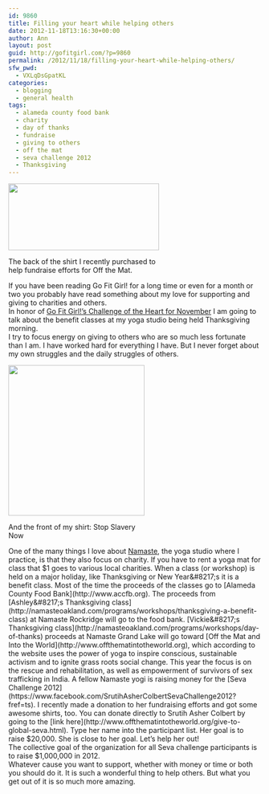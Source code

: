 ```yaml
---
id: 9860
title: Filling your heart while helping others
date: 2012-11-18T13:16:30+00:00
author: Ann
layout: post
guid: http://gofitgirl.com/?p=9860
permalink: /2012/11/18/filling-your-heart-while-helping-others/
sfw_pwd:
  - VXLqDsGpatKL
categories:
  - blogging
  - general health
tags:
  - alameda county food bank
  - charity
  - day of thanks
  - fundraise
  - giving to others
  - off the mat
  - seva challenge 2012
  - Thanksgiving
---
```

<div id="attachment_9863" style="width: 310px" class="wp-caption aligncenter">
  <a href="http://gofitgirl.com/?attachment_id=9863" rel="attachment wp-att-9863"><img class="size-medium wp-image-9863" title="seva 2" src="http://gofitgirl.com/wp-content/uploads/2012/11/seva-2-e1353202742456-300x133.jpg" alt="" width="300" height="133" /></a>
  
  <p class="wp-caption-text">
    The back of the shirt I recently purchased to help fundraise efforts for Off the Mat.
  </p>
</div>

  
If you have been reading Go Fit Girl! for a long time or even for a month or two you probably have read something about my love for supporting and giving to charities and others.  
In honor of [Go Fit Girl!&#8217;s Challenge of the Heart for November](https://www.facebook.com/events/430072147054715/?fref=ts) I am going to talk about the benefit classes at my yoga studio being held Thanksgiving morning.  
I try to focus energy on giving to others who are so much less fortunate than I am. I have worked hard for everything I have. But I never forget about my own struggles and the daily struggles of others.  


<div id="attachment_9865" style="width: 281px" class="wp-caption alignright">
  <a href="http://gofitgirl.com/?attachment_id=9865" rel="attachment wp-att-9865"><img class="size-medium wp-image-9865" title="seva 1" src="http://gofitgirl.com/wp-content/uploads/2012/11/seva-1-e1353202855733-271x300.jpg" alt="" width="271" height="300" /></a>
  
  <p class="wp-caption-text">
    And the front of my shirt: Stop Slavery Now
  </p>
</div>

  
One of the many things I love about [Namaste](http://namasteoakland.com), the yoga studio where I practice, is that they also focus on charity. If you have to rent a yoga mat for class that $1 goes to various local charities.  
When a class (or workshop) is held on a major holiday, like Thanksgiving or New Year&#8217;s it is a benefit class. Most of the time the proceeds of the classes go to [Alameda County Food Bank](http://www.accfb.org).  
The proceeds from [Ashley&#8217;s Thanksgiving class](http://namasteoakland.com/programs/workshops/thanksgiving-a-benefit-class) at Namaste Rockridge will go to the food bank.  
[Vickie&#8217;s Thanksgiving class](http://namasteoakland.com/programs/workshops/day-of-thanks) proceeds at Namaste Grand Lake will go toward [Off the Mat and Into the World](http://www.offthematintotheworld.org), which according to the website uses the power of yoga to inspire conscious, sustainable activism and to ignite grass roots social change. This year the focus is on the rescue and rehabilitation, as well as empowerment of survivors of sex trafficking in India.  
A fellow Namaste yogi is raising money for the [Seva Challenge 2012](https://www.facebook.com/SrutihAsherColbertSevaChallenge2012?fref=ts). I recently made a donation to her fundraising efforts and got some awesome shirts, too.  
You can donate directly to Srutih Asher Colbert by going to the [link here](http://www.offthematintotheworld.org/give-to-global-seva.html). Type her name into the participant list. Her goal is to raise $20,000. She is close to her goal. Let&#8217;s help her out!  
The collective goal of the organization for all Seva challenge participants is to raise $1,000,000 in 2012.  
Whatever cause you want to support, whether with money or time or both you should do it. It is such a wonderful thing to help others. But what you get out of it is so much more amazing.